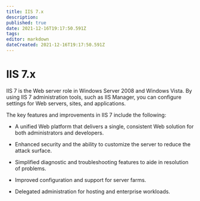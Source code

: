 ```yaml
---
title: IIS 7.x
description: 
published: true
date: 2021-12-16T19:17:50.591Z
tags: 
editor: markdown
dateCreated: 2021-12-16T19:17:50.591Z
---
```


# IIS 7.x


IIS 7 is the Web server role in Windows Server 2008 and Windows Vista. By using IIS 7 administration tools, such as IIS Manager, you can configure settings for Web servers, sites, and applications.

 

The key features and improvements in IIS 7 include the following:

 

- A unified Web platform that delivers a single, consistent Web solution for both administrators and developers.

- Enhanced security and the ability to customize the server to reduce the attack surface.

- Simplified diagnostic and troubleshooting features to aide in resolution of problems.

- Improved configuration and support for server farms.

- Delegated administration for hosting and enterprise workloads.


